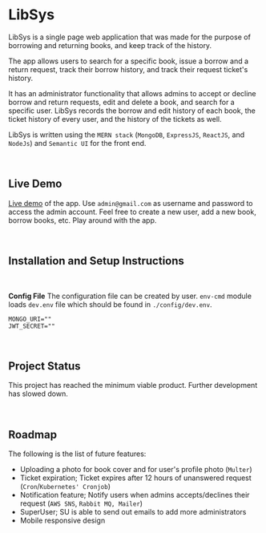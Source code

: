 # LibSys
LibSys is a single page web application that was made for the purpose of borrowing and returning books, and keep track of the history.

The app allows users to search for a specific book, issue a borrow and a return request, track their borrow history, and track their request ticket's history.

It has an administrator functionality that allows admins to accept or decline borrow and return requests, edit and delete a book, and search for a specific user. LibSys records the borrow and edit history of each book, the ticket history of every user, and the history of the tickets as well. 

LibSys is written using the `MERN stack` (`MongoDB`, `ExpressJS`, `ReactJS`, and `NodeJs`) and `Semantic UI` for the front end.

<br>

## Live Demo
[Live demo](joshking-libsys.herokuapp.com) of the app. Use `admin@gmail.com` as username and password to access the admin account. Feel free to create a new user, add a new book, borrow books, etc. Play around with the app.

<br>

## Installation and Setup Instructions


<br>

__Config File__
The configuration file can be created by user. `env-cmd` module loads `dev.env` file which should be found in `./config/dev.env`.
```
MONGO_URI=""
JWT_SECRET=""
```

<br>

## Project Status
This project has reached the minimum viable product. Further development has slowed down. 

<br>

## Roadmap
The following is the list of future features:
* Uploading a photo for book cover and for user's profile photo (`Multer`)
* Ticket expiration; Ticket expires after 12 hours of unanswered request (`Cron`/`Kubernetes' Cronjob`)
* Notification feature; Notify users when admins accepts/declines their request (`AWS SNS`, `Rabbit MQ, Mailer`)
* SuperUser; SU is able to send out emails to add more administrators
* Mobile responsive design

